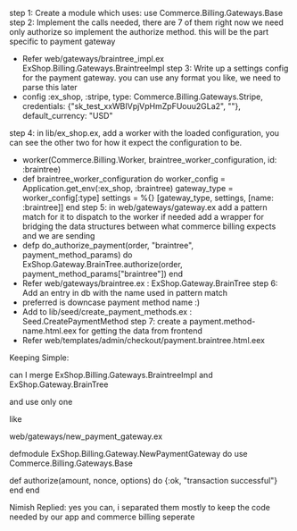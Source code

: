step 1: Create a module which uses:   use Commerce.Billing.Gateways.Base
step 2: Implement the calls needed, there are 7 of them right now we need only authorize so implement the authorize method. this will be the part specific to payment gateway
  - Refer web/gateways/braintree_impl.ex ExShop.Billing.Gateways.BraintreeImpl
step 3: Write up a settings config for the payment gateway. you can use any format you like, we need to parse this later
 - config :ex_shop, :stripe,
  type: Commerce.Billing.Gateways.Stripe,
  credentials: {"sk_test_xxWBIVpjVpHmZpFUouu2GLa2", ""},
  default_currency: "USD"

step 4: in lib/ex_shop.ex, add a worker with the loaded configuration, you can see the other two for how it expect the configuration to be.
  - worker(Commerce.Billing.Worker, braintree_worker_configuration, id: :braintree)
  -   def braintree_worker_configuration do
    worker_config = Application.get_env(:ex_shop, :braintree)
    gateway_type = worker_config[:type]
    settings = %{}
    [gateway_type, settings, [name: :braintree]]
  end
step 5: in web/gateways/gateway.ex add a pattern match for it to dispatch to the worker if needed add a wrapper for bridging the data structures between what commerce billing expects and we are sending
  -   defp do_authorize_payment(order, "braintree", payment_method_params) do
    ExShop.Gateway.BrainTree.authorize(order, payment_method_params["braintree"])
  end
  - Refer web/gateways/braintree.ex :  ExShop.Gateway.BrainTree
step 6: Add an entry in db with the name used in pattern match
  - preferred is downcase payment method name :)
  - Add to lib/seed/create_payment_methods.ex : Seed.CreatePaymentMethod
step 7: create a payment.method-name.html.eex for getting the data from frontend
  - Refer web/templates/admin/checkout/payment.braintree.html.eex


Keeping Simple:

can I merge ExShop.Billing.Gateways.BraintreeImpl and ExShop.Gateway.BrainTree

and use only one

like

web/gateways/new_payment_gateway.ex

defmodule ExShop.Billing.Gateway.NewPaymentGateway do
  use Commerce.Billing.Gateways.Base

  def authorize(amount, nonce, options) do
    {:ok, "transaction successful"}
  end
end

Nimish Replied: yes you can, i separated them mostly to keep the code needed by our app and commerce billing seperate
